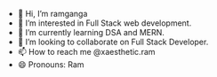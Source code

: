 - 👋 Hi, I’m ramganga
- 👀 I’m interested in Full Stack web development.
- 🌱 I’m currently learning DSA and MERN.
- 💞️ I’m looking to collaborate on Full Stack Developer.
- 📫 How to reach me @xaesthetic.ram
- 😄 Pronouns: Ram


<!---
ramganga911/ramganga911 is a ✨ special ✨ repository because its `README.md` (this file) appears on your GitHub profile.
You can click the Preview link to take a look at your changes.
--->
